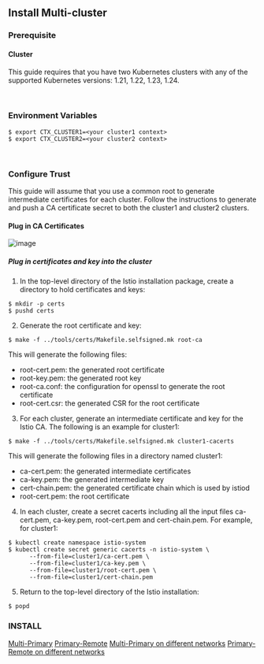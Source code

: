 ## Install Multi-cluster

### Prerequisite
#### Cluster
This guide requires that you have two Kubernetes clusters with any of the supported Kubernetes versions: 1.21, 1.22, 1.23, 1.24.

<br />

### Environment Variables
```
$ export CTX_CLUSTER1=<your cluster1 context>
$ export CTX_CLUSTER2=<your cluster2 context>
```

<br />

### Configure Trust
This guide will assume that you use a common root to generate intermediate certificates for each cluster. Follow the instructions to generate and push a CA certificate secret to both the cluster1 and cluster2 clusters.

#### Plug in CA Certificates
![image](https://user-images.githubusercontent.com/70263403/184887078-ed05e945-ae9b-43b4-bc7f-165a10537898.png)

##### Plug in certificates and key into the cluster
1. In the top-level directory of the Istio installation package, create a directory to hold certificates and keys:
```
$ mkdir -p certs
$ pushd certs
```

2. Generate the root certificate and key:
```
$ make -f ../tools/certs/Makefile.selfsigned.mk root-ca
```

This will generate the following files:

- root-cert.pem: the generated root certificate
- root-key.pem: the generated root key
- root-ca.conf: the configuration for openssl to generate the root certificate
- root-cert.csr: the generated CSR for the root certificate

3. For each cluster, generate an intermediate certificate and key for the Istio CA. The following is an example for cluster1:
```
$ make -f ../tools/certs/Makefile.selfsigned.mk cluster1-cacerts
```

This will generate the following files in a directory named cluster1:

- ca-cert.pem: the generated intermediate certificates
- ca-key.pem: the generated intermediate key
- cert-chain.pem: the generated certificate chain which is used by istiod
- root-cert.pem: the root certificate

4. In each cluster, create a secret cacerts including all the input files ca-cert.pem, ca-key.pem, root-cert.pem and cert-chain.pem. For example, for cluster1:
```
$ kubectl create namespace istio-system
$ kubectl create secret generic cacerts -n istio-system \
      --from-file=cluster1/ca-cert.pem \
      --from-file=cluster1/ca-key.pem \
      --from-file=cluster1/root-cert.pem \
      --from-file=cluster1/cert-chain.pem
```

5. Return to the top-level directory of the Istio installation:
```
$ popd
```


### INSTALL
<a href='https://github.com/Lee-GeonWoo/istio/tree/main/multi-cluster/multi-primary'>Multi-Primary</a>
<a href='https://github.com/Lee-GeonWoo/istio/tree/main/multi-cluster/primary-remote'>Primary-Remote</a>
<a href='https://github.com/Lee-GeonWoo/istio/tree/main/multi-cluster/multi-primary-diff-networks'>Multi-Primary on different networks</a>
<a href='https://github.com/Lee-GeonWoo/istio/tree/main/multi-cluster/primary-remote-diff-networks'>Primary-Remote on different networks</a>
